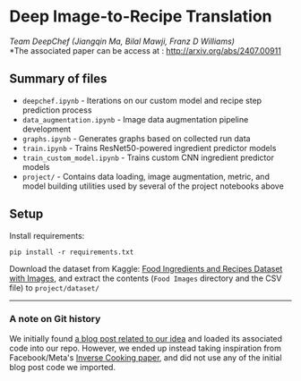 # Deep Image-to-Recipe Translation
*Team DeepChef (Jiangqin Ma, Bilal Mawji, Franz D Williams)*  
*The associated paper can be access at :
http://arxiv.org/abs/2407.00911  

## Summary of files
* `deepchef.ipynb` - Iterations on our custom model and recipe step prediction process
* `data_augmentation.ipynb` - Image data augmentation pipeline development
* `graphs.ipynb` - Generates graphs based on collected run data
* `train.ipynb` - Trains ResNet50-powered ingredient predictor models
* `train_custom_model.ipynb` - Trains custom CNN ingredient predictor models
* `project/` - Contains data loading, image augmentation, metric, and model building utilities used by several of the project notebooks above

## Setup
Install requirements:

```
pip install -r requirements.txt
```

Download the dataset from Kaggle: [Food Ingredients and Recipes Dataset with Images](https://www.kaggle.com/datasets/pes12017000148/food-ingredients-and-recipe-dataset-with-images), and extract the contents (`Food Images` directory and the CSV file) to `project/dataset/`

---

### A note on Git history
We initially found [a blog post related to our idea](https://towardsdatascience.com/this-ai-is-hungry-b2a8655528be) and loaded its associated code into our repo. However, we ended up instead taking inspiration from Facebook/Meta's [Inverse Cooking paper](https://research.facebook.com/publications/inverse-cooking-recipe-generation-from-food-images/), and did not use any of the initial blog post code we imported.
